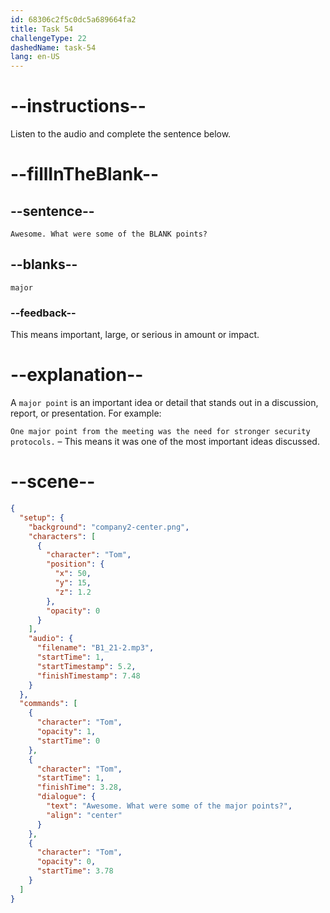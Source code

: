 ```yaml
---
id: 68306c2f5c0dc5a689664fa2
title: Task 54
challengeType: 22
dashedName: task-54
lang: en-US
---
```


<!-- (Audio) Tom: Awesome. What were some of the major points? -->

# --instructions--

Listen to the audio and complete the sentence below.

# --fillInTheBlank--

## --sentence--

`Awesome. What were some of the BLANK points?`

## --blanks--

`major`

### --feedback--

This means important, large, or serious in amount or impact.

# --explanation--

A `major point` is an important idea or detail that stands out in a discussion, report, or presentation. For example:

`One major point from the meeting was the need for stronger security protocols.` – This means it was one of the most important ideas discussed.

# --scene--

```json
{
  "setup": {
    "background": "company2-center.png",
    "characters": [
      {
        "character": "Tom",
        "position": {
          "x": 50,
          "y": 15,
          "z": 1.2
        },
        "opacity": 0
      }
    ],
    "audio": {
      "filename": "B1_21-2.mp3",
      "startTime": 1,
      "startTimestamp": 5.2,
      "finishTimestamp": 7.48
    }
  },
  "commands": [
    {
      "character": "Tom",
      "opacity": 1,
      "startTime": 0
    },
    {
      "character": "Tom",
      "startTime": 1,
      "finishTime": 3.28,
      "dialogue": {
        "text": "Awesome. What were some of the major points?",
        "align": "center"
      }
    },
    {
      "character": "Tom",
      "opacity": 0,
      "startTime": 3.78
    }
  ]
}
```
